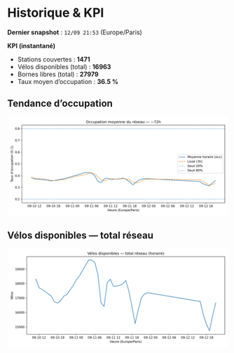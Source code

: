 # Historique & KPI

**Dernier snapshot** : `12/09 21:53` (Europe/Paris)

**KPI (instantané)**

- Stations couvertes : **1471**
- Vélos disponibles (total) : **16963**
- Bornes libres (total) : **27979**
- Taux moyen d’occupation : **36.5 %**

## Tendance d’occupation

![Mean occupancy](assets/figs/occupancy_last72h.png)

## Vélos disponibles — total réseau

![Bikes total](assets/figs/bikes_total_last72h.png)

